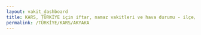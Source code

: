 ```yaml
---
layout: vakit_dashboard
title: KARS, TÜRKİYE için iftar, namaz vakitleri ve hava durumu - ilçe/eyalet seç
permalink: /TÜRKİYE/KARS/AKYAKA
---
```


<script type="text/javascript">
  var GLOBAL_COUNTRY = 'TÜRKİYE';
  var GLOBAL_CITY = 'KARS';
  var GLOBAL_STATE = 'AKYAKA';
  var lat = 72;
  var lon = 21;
</script>
